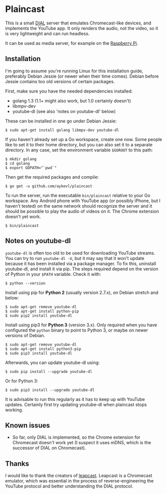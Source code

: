 # Plaincast

This is a small [DIAL](http://www.dial-multiscreen.org) server that emulates Chromecast-like devices, and implements the YouTube app. It only renders the audio, not the video, so it is very lightweight and can run headless.

It can be used as media server, for example on the [Raspberry Pi](http://www.raspberrypi.org/).

## Installation

I'm going to assume you're running Linux for this installation guide, preferably Debian Jessie (or newer when their time comes). Debian before Jessie contains too old versions of certain packages.

First, make sure you have the needed dependencies installed:

 *  golang 1.3 (1.1+ might also work, but 1.0 certainly doesn't)
 *  libmpv-dev
 *  youtube-dl (see also 'notes on youtube-dl' below)

These can be installed in one go under Debian Jessie:

    $ sudo apt-get install golang libmpv-dev youtube-dl

If you haven't already set up a Go workspace, create one now. Some people like to set it to their home directory, but you can also set it to a separate directory. In any case, set the environment variable `$GOROOT` to this path:

    $ mkdir golang
    $ cd golang
    $ export GOPATH="`pwd`"

Then get the required packages and compile:

    $ go get -u github.com/aykevl/plaincast

To run the server, run the executable `bin/plaincast` relative to your Go workspace. Any Android phone with YouTube app (or possibly iPhone, but I haven't tested) on the same network should recognize the server and it should be possible to play the audio of videos on it. The Chrome extension doesn't yet work.

    $ bin/plaincast

## Notes on youtube-dl

`youtube-dl` is often too old to be used for downloading YouTube streams. You
can try to run `youtube-dl -U`, but it may say that it won't update because it
has been installed via a package manager. To fix this, uninstall youtube-dl, and
install it via pip. The steps required depend on the version of Python in your
`$PATH` variable. Check it with:

    $ python --version

Install using pip for **Python 2** (usually version 2.7.x), on Debian stretch
and below:

    $ sudo apt-get remove youtube-dl
    $ sudo apt-get install python-pip
    $ sudo pip2 install youtube-dl

Install using pip3 for **Python 3** (version 3.x). Only required when you have
configured the `python` binary to point to Python 3, or maybe on newer versions
of Debian.

    $ sudo apt-get remove youtube-dl
    $ sudo apt-get install python3-pip
    $ sudo pip3 install youtube-dl

Afterwards, you can update youtube-dl using:

    $ sudo pip install --upgrade youtube-dl

Or for Python 3:

    $ sudo pip3 install --upgrade youtube-dl

It is advisable to run this regularly as it has to keep up with YouTube updates.
Certainly first try updating youtube-dl when plaincast stops working.


## Known issues

 *  So far, only DIAL is implemented, so the Chrome extension for Chromecast doesn't work yet (I suspect it uses mDNS, which is the successor of DIAL on Chromecast).

## Thanks

I would like to thank the creators of [leapcast](https://github.com/dz0ny/leapcast). Leapcast is a Chromecast emulator, which was essential in the process of reverse-engineering the YouTube protocol and better understanding the DIAL protocol.
